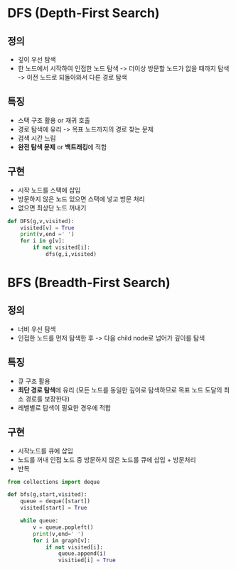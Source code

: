 # DFS (Depth-First Search)

## 정의
- 깊이 우선 탐색
- 한 노드에서 시작하여 인접한 노드 탐색 -> 더이상 방문할 노드가 없을 때까지 탐색 -> 이전 노드로 되돌아와서 다른 경로 탐색

## 특징
- 스택 구조 활용 or 재귀 호출
- 경로 탐색에 유리 -> 목표 노드까지의 경로 찾는 문제
- 검색 시간 느림
- **완전 탐색 문제** or **백트래킹**에 적합

## 구현
- 시작 노드를 스택에 삽입
- 방문하지 않은 노드 있으면 스택에 넣고 방문 처리
- 없으면 최상단 노드 꺼내기

```Python
def DFS(g,v,visited):
	visited[v] = True
	print(v,end =' ')
	for i in g[v]:
		if not visited[i]:
			dfs(g,i,visited)
```

# BFS (Breadth-First Search)

## 정의
- 너비 우선 탐색
- 인접한 노드를 먼저 탐색한 후 -> 다음 child node로 넘어가 깊이를 탐색

## 특징
- 큐 구조 활용
- **최단 경로 탐색**에 유리 (모든 노드를 동일한 깊이로 탐색하므로 목표 노드 도달의 최소 경로를 보장한다)
- 레벨별로 탐색이 필요한 경우에 적합

## 구현
- 시작노드를 큐에 삽입
- 노드를 꺼내 인접 노드 중 방문하지 않은 노드를 큐에 삽입 + 방문처리
- 반복

```Python
from collections import deque

def bfs(g,start,visited):
	queue = deque([start])
	visited[start] = True

	while queue:
		v = queue.popleft()
		print(v,end=' ')
		for i in graph[v]:
			if not visited[i]:
				queue.append(i)
				visitied[i] = True
```